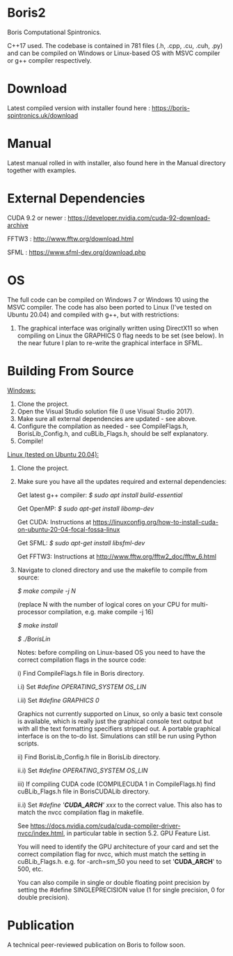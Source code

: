# Boris2
Boris Computational Spintronics.

C++17 used. The codebase is contained in 781 files (.h, .cpp, .cu, .cuh, .py) and can be compiled on Windows or Linux-based OS with MSVC compiler or g++ compiler respectively.

# Download
Latest compiled version with installer found here : https://boris-spintronics.uk/download

# Manual
Latest manual rolled in with installer, also found here in the Manual directory together with examples.

# External Dependencies
CUDA 9.2 or newer : https://developer.nvidia.com/cuda-92-download-archive

FFTW3 : http://www.fftw.org/download.html

SFML : https://www.sfml-dev.org/download.php

# OS
The full code can be compiled on Windows 7 or Windows 10 using the MSVC compiler.
The code has also been ported to Linux (I've tested on Ubuntu 20.04) and compiled with g++, but with restrictions:

1) The graphical interface was originally written using DirectX11 so when compiling on Linux the GRAPHICS 0 flag needs to be set (see below). In the near future I plan to re-write the graphical interface in SFML.

# Building From Source
<u>Windows:</u>
1. Clone the project.
2. Open the Visual Studio solution file (I use Visual Studio 2017).
3. Make sure all external dependencies are updated - see above.
4. Configure the compilation as needed - see CompileFlags.h, BorisLib_Config.h, and cuBLib_Flags.h, should be self explanatory.
5. Compile!

<u>Linux (tested on Ubuntu 20.04):</u>
1. Clone the project.
2. Make sure you have all the updates required and external dependencies:

    Get latest g++ compiler: <i>$ sudo apt install build-essential</i>
    
    Get OpenMP: <i>$ sudo apt-get install libomp-dev</i>
    
    Get CUDA: Instructions at https://linuxconfig.org/how-to-install-cuda-on-ubuntu-20-04-focal-fossa-linux
    
    Get SFML: <i>$ sudo apt-get install libsfml-dev</i>
    
    Get FFTW3: Instructions at http://www.fftw.org/fftw2_doc/fftw_6.html

3. Navigate to cloned directory and use the makefile to compile from source:
  
    <i>$ make compile -j N</i>
  
    (replace N with the number of logical cores on your CPU for multi-processor compilation, e.g. make compile -j 16)

    <i>$ make install</i>
    
    <i>$ ./BorisLin</i>

    Notes: before compiling on Linux-based OS you need to have the correct compilation flags in the source code:

    i) Find CompileFlags.h file in Boris directory.

    i.i) Set <i>#define OPERATING_SYSTEM	OS_LIN</i>

    i.ii) Set <i>#define GRAPHICS	0</i>
  
      Graphics not currently supported on Linux, so only a basic text console is available, which is really just the graphical console text output but with all the text formatting specifiers stripped out. A portable graphical interface is on the to-do list. Simulations can still be run using Python scripts.

    ii) Find BorisLib_Config.h file in BorisLib directory.
    
    ii.i) Set <i>#define OPERATING_SYSTEM	OS_LIN</i>
    
    iii) If compiling CUDA code (COMPILECUDA 1 in CompileFlags.h) find cuBLib_Flags.h file in BorisCUDALib directory.
    
    ii.i) Set <i>#define '__CUDA_ARCH__'	xxx</i> to the correct value. This also has to match the nvcc compilation flag in makefile.
    
    See https://docs.nvidia.com/cuda/cuda-compiler-driver-nvcc/index.html, in particular table in section 5.2. GPU Feature List.
    
    You will need to identify the GPU architecture of your card and set the correct compilation flag for nvcc, which must match the setting in cuBLib_Flags.h. e.g. for -arch=sm_50 you need to set '__CUDA_ARCH__' to 500, etc.
    
    You can also compile in single or double floating point precision by setting the #define SINGLEPRECISION value (1 for single precision, 0 for double precision).

# Publication
A technical peer-reviewed publication on Boris to follow soon.
